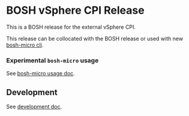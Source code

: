# BOSH vSphere CPI Release

This is a BOSH release for the external vSphere CPI.

This release can be collocated with the BOSH release or used with new [bosh-micro cli](https://github.com/cloudfoundry/bosh-micro-cli).

### Experimental `bosh-micro` usage

See [bosh-micro usage doc](docs/bosh-micro-usage.md).


## Development

See [development doc](docs/development.md).
